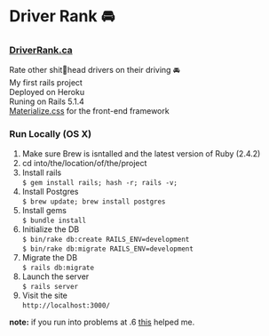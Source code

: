 # Driver Rank 🚘

### [DriverRank.ca](https://driverrank.ca)  

Rate other shit💩head drivers on their driving 🚘  
My first rails project   
Deployed on Heroku  
Runing on Rails 5.1.4  
[Materialize.css](http://materializecss.com/) for the front-end framework

### Run Locally (OS X)
1. Make sure Brew is isntalled and the latest version of Ruby (2.4.2)
2. cd into/the/location/of/the/project
3. Install rails  
  `$ gem install rails; hash -r; rails -v;`  
4. Install Postgres  
  `$ brew update; brew install postgres`  
5. Install gems  
  `$ bundle install`
6. Initialize the DB  
  `$ bin/rake db:create RAILS_ENV=development`  
  `$ bin/rake db:migrate RAILS_ENV=development`  
7. Migrate the DB  
  `$ rails db:migrate`  
8. Launch the server  
  `$ rails server`
9. Visit the site  
  `http://localhost:3000/`  
  
**note:** if you run into problems at .6 [this](https://stackoverflow.com/questions/25611004/rake-dbcreate-throws-database-does-not-exist-error-with-postgresql) helped me.
  
